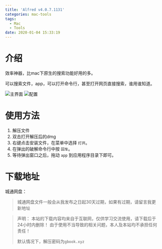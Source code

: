 ```yaml
---
title: 'Alfred v4.0.7.1131'
categories: mac-tools
tags:
  - Mac
  - Tools
date: 2020-01-04 15:33:19
---
```

# 介绍
效率神器，比mac下原生的搜索功能好用的多。

可以搜索文件，app，可以打开命令行，甚至打开网页直接搜索，谁用谁知道。

![主界面](https://i.loli.net/2020/01/04/glhOW9c7FtP8H6L.jpg)
![配置](https://i.loli.net/2020/01/04/xHJBqEcpTQuP8Lw.jpg)


# 使用方法
1. 解压文件
2. 双击打开解压后的dmg
3. 右键点击安装文件，在菜单中选择 `打开`。
4. 在弹出的破解命令行中按 `回车`。
5. 等待弹出窗口之后，拖动 `app` 到应用程序目录下即可。

# 下载地址
城通网盘：
> 城通网盘文件一般会从我发布之日起30天过期，如果有过期，请留言我更新地址


> 声明：
> 本站的下载内容均来自于互联网，仅供学习交流使用，请下载后于24小时内删除！
> 由于使用不当导致的相关问题，本人及本站均不承担任何责任！
>
> 默认情况下，解压密码为`gbook.xyz`